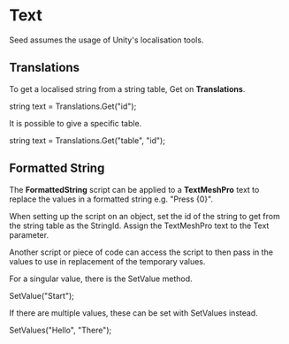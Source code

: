 # Text
Seed assumes the usage of Unity's localisation tools.

## Translations
To get a localised string from a string table, Get on **Translations**.

string text = Translations.Get("id");

It is possible to give a specific table.

string text = Translations.Get("table", "id");

## Formatted String
The **FormattedString** script can be applied to a **TextMeshPro** text to
replace the values in a formatted string e.g. "Press {0}".

When setting up the script on an object, set the id of the string to get from the string table
as the StringId. Assign the TextMeshPro text to the Text parameter.

Another script or piece of code can access the script to then pass in the values to use in replacement
of the temporary values.

For a singular value, there is the SetValue method.

SetValue("Start");

If there are multiple values, these can be set with SetValues instead.

SetValues("Hello", "There");